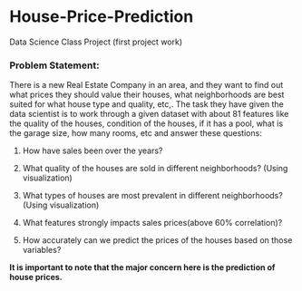 # House-Price-Prediction
Data Science Class Project (first project work)

### Problem Statement: 

There is a new Real Estate Company in an area, and they want to find out what prices they should value their houses, what neighborhoods are best suited for what house type and quality, etc,. The task they have given the data scientist is to work through a given dataset with about 81 features like the quality of the houses, condition of the houses, if it has a pool, what is the garage size, how many rooms, etc and answer these questions:

1. How have sales been over the years?  
 
2. What quality of the houses are sold in different neighborhoods? (Using visualization)
 
3. What types of houses are most prevalent in different neighborhoods? (Using visualization)
 
4. What features strongly impacts sales prices(above 60% correlation)? 
 
5. How accurately can we predict the prices of the houses based on those variables?  

**It is important to note that the major concern here is the prediction of house prices.**
